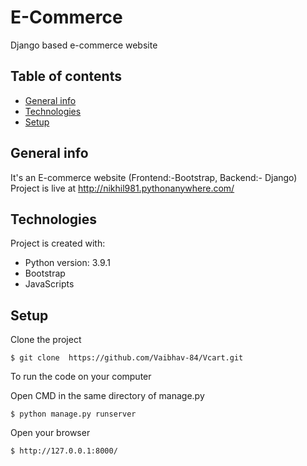 # E-Commerce
Django based e-commerce website


## Table of contents
* [General info](#general-info)
* [Technologies](#technologies)
* [Setup](#setup)

## General info
It's an E-commerce website (Frontend:-Bootstrap, Backend:- Django)
Project is live at http://nikhil981.pythonanywhere.com/
	
## Technologies
Project is created with:
* Python version: 3.9.1
* Bootstrap
* JavaScripts

	
## Setup
Clone the project 
```
$ git clone  https://github.com/Vaibhav-84/Vcart.git 
```
To run the code on your computer

Open CMD in the same directory of manage.py
```
$ python manage.py runserver
```
Open your browser 
```
$ http://127.0.0.1:8000/ 
```
